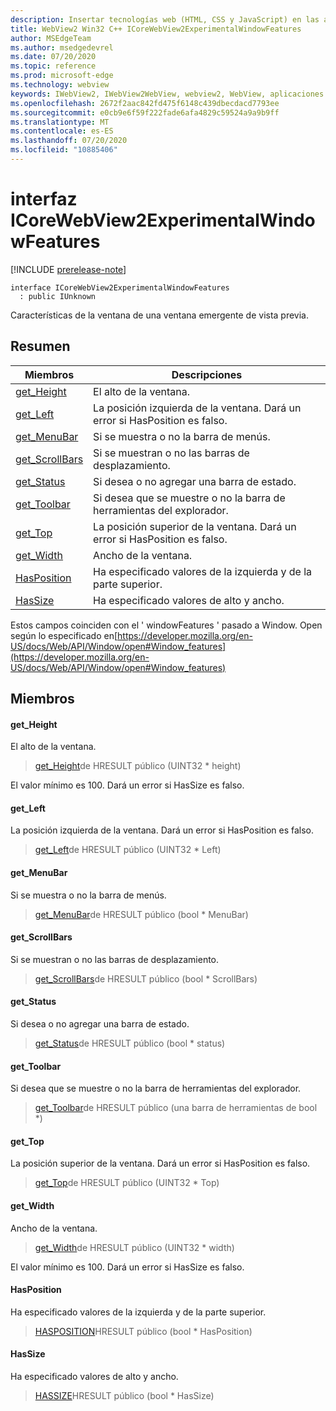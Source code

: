 ```yaml
---
description: Insertar tecnologías web (HTML, CSS y JavaScript) en las aplicaciones nativas con el control Microsoft Edge WebView2
title: WebView2 Win32 C++ ICoreWebView2ExperimentalWindowFeatures
author: MSEdgeTeam
ms.author: msedgedevrel
ms.date: 07/20/2020
ms.topic: reference
ms.prod: microsoft-edge
ms.technology: webview
keywords: IWebView2, IWebView2WebView, webview2, WebView, aplicaciones Win32, Win32, Edge, ICoreWebView2, ICoreWebView2Controller, control de explorador, HTML Edge, ICoreWebView2ExperimentalWindowFeatures
ms.openlocfilehash: 2672f2aac842fd475f6148c439dbecdacd7793ee
ms.sourcegitcommit: e0cb9e6f59f222fade6afa4829c59524a9a9b9ff
ms.translationtype: MT
ms.contentlocale: es-ES
ms.lasthandoff: 07/20/2020
ms.locfileid: "10885406"
---
```

# interfaz ICoreWebView2ExperimentalWindowFeatures 

[!INCLUDE [prerelease-note](../../includes/prerelease-note.md)]

```
interface ICoreWebView2ExperimentalWindowFeatures
  : public IUnknown
```

Características de la ventana de una ventana emergente de vista previa.

## Resumen

 Miembros                        | Descripciones
--------------------------------|---------------------------------------------
[get_Height](#get_height) | El alto de la ventana.
[get_Left](#get_left) | La posición izquierda de la ventana. Dará un error si HasPosition es falso.
[get_MenuBar](#get_menubar) | Si se muestra o no la barra de menús.
[get_ScrollBars](#get_scrollbars) | Si se muestran o no las barras de desplazamiento.
[get_Status](#get_status) | Si desea o no agregar una barra de estado.
[get_Toolbar](#get_toolbar) | Si desea que se muestre o no la barra de herramientas del explorador.
[get_Top](#get_top) | La posición superior de la ventana. Dará un error si HasPosition es falso.
[get_Width](#get_width) | Ancho de la ventana.
[HasPosition](#hasposition) | Ha especificado valores de la izquierda y de la parte superior.
[HasSize](#hassize) | Ha especificado valores de alto y ancho.

Estos campos coinciden con el ' windowFeatures ' pasado a Window. Open según lo especificado en[https://developer.mozilla.org/en-US/docs/Web/API/Window/open#Window_features](https://developer.mozilla.org/en-US/docs/Web/API/Window/open#Window_features)

## Miembros

#### get_Height 

El alto de la ventana.

> [get_Height](#get_height)de HRESULT público (UINT32 * height)

El valor mínimo es 100. Dará un error si HasSize es falso.

#### get_Left 

La posición izquierda de la ventana. Dará un error si HasPosition es falso.

> [get_Left](#get_left)de HRESULT público (UINT32 * Left)

#### get_MenuBar 

Si se muestra o no la barra de menús.

> [get_MenuBar](#get_menubar)de HRESULT público (bool * MenuBar)

#### get_ScrollBars 

Si se muestran o no las barras de desplazamiento.

> [get_ScrollBars](#get_scrollbars)de HRESULT público (bool * ScrollBars)

#### get_Status 

Si desea o no agregar una barra de estado.

> [get_Status](#get_status)de HRESULT público (bool * status)

#### get_Toolbar 

Si desea que se muestre o no la barra de herramientas del explorador.

> [get_Toolbar](#get_toolbar)de HRESULT público (una barra de herramientas de bool *)

#### get_Top 

La posición superior de la ventana. Dará un error si HasPosition es falso.

> [get_Top](#get_top)de HRESULT público (UINT32 * Top)

#### get_Width 

Ancho de la ventana.

> [get_Width](#get_width)de HRESULT público (UINT32 * width)

El valor mínimo es 100. Dará un error si HasSize es falso.

#### HasPosition 

Ha especificado valores de la izquierda y de la parte superior.

> [HASPOSITION](#hasposition)HRESULT público (bool * HasPosition)

#### HasSize 

Ha especificado valores de alto y ancho.

> [HASSIZE](#hassize)HRESULT público (bool * HasSize)

